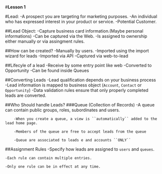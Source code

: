 #**Lesson 1**

#Lead:
    -A prospect you are targeting for marketing purposes.
    -An individual who has expressed interest in your product or service.
    -Potential Customer.
    
##Lead Object:
    -Capture business card information.(Maybe personal informations)
    -Can be captured via the Web.
    -Is assigned to ownership either manually or via assingment rules.

##How can be created?
    -Manually by users.
    -Imported using the import wizard for leads
    -Imported via API
    -Captured via web-to-lead
    
##Lifecyle of a lead
    -Receive by some entry point like web
    -Converted to Opportunity
    -Can be found inside Queues

##Converting Leads
    -Lead qualification depends on your business process
    -Lead information is mapped to business object (``Account``, ``Contact`` or ``Opportunity``)
    -Data validation rules ensure that only properly completed leads are converted.
    
##Who Should handle Leads?
###Queue (Collection of Records)
        -A queue can contain public groups, roles, subordinates and users.
            
        -When you create a queue, a view is ``automatically`` added to the lead home page.
            
        -Members of the queue are free to accept leads from the queue
        
        -Queue are associated to leads e and accounts ``ONLY``
        
##Assignment Rules
    -Specify how leads are assigned to ``users`` and ``queues``.
    
    -Each rule can contain multiple entries.
    
    -Only one rule can be in effect at any time.
